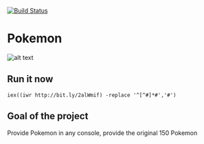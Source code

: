 [![Build Status](https://img.shields.io/endpoint.svg?url=https%3A%2F%2Factions-badge.atrox.dev%2Fjaapbrasser%2Fpokemon%2Fbadge%3Fref%3Dmaster&style=flat)](https://actions-badge.atrox.dev/jaapbrasser/pokemon/goto?ref=master)

# Pokemon

![alt text](https://github.com/jaapbrasser/Pokemon/blob/master/Pictures/Pikachu.png "Pikachu in PowerShell console")

## Run it now

```iex((iwr http://bit.ly/2alWmif) -replace '^[^#]*#','#')```

## Goal of the project

Provide Pokemon in any console, provide the original 150 Pokemon



